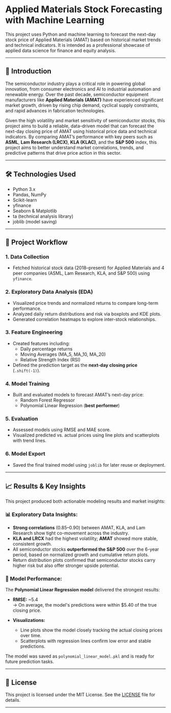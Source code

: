 # Applied Materials Stock Forecasting with Machine Learning
This project uses Python and machine learning to forecast the next-day stock price of Applied Materials (AMAT) based on historical market trends and technical indicators. It is intended as a professional showcase of applied data science for finance and equity analysis.

---

## 📘 Introduction

The semiconductor industry plays a critical role in powering global innovation, from consumer electronics and AI to industrial automation and renewable energy. Over the past decade, semiconductor equipment manufacturers like **Applied Materials (AMAT)** have experienced significant market growth, driven by rising chip demand, cyclical supply constraints, and rapid advances in fabrication technologies.

Given the high volatility and market sensitivity of semiconductor stocks, this project aims to build a reliable, data-driven model that can forecast the next-day closing price of AMAT using historical price data and technical indicators. By comparing AMAT’s performance with key peers such as **ASML**, **Lam Research (LRCX)**, **KLA (KLAC)**, and the **S&P 500** index, this project aims to better understand market correlations, trends, and predictive patterns that drive price action in this sector.

---

## 🛠️ Technologies Used

- Python 3.x
- Pandas, NumPy
- Scikit-learn
- yfinance
- Seaborn & Matplotlib
- ta (technical analysis library)
- joblib (model saving)

---

## 🔄 Project Workflow

### 1. Data Collection
- Fetched historical stock data (2018–present) for Applied Materials and 4 peer companies (ASML, Lam Research, KLA, and S&P 500) using `yfinance`.

### 2. Exploratory Data Analysis (EDA)
- Visualized price trends and normalized returns to compare long-term performance.
- Analyzed daily return distributions and risk via boxplots and KDE plots.
- Generated correlation heatmaps to explore inter-stock relationships.

### 3. Feature Engineering
- Created features including:
  - Daily percentage returns
  - Moving Averages (MA_5, MA_10, MA_20)
  - Relative Strength Index (RSI)
- Defined the prediction target as the **next-day closing price** (`.shift(-1)`).

### 4. Model Training
- Built and evaluated models to forecast AMAT’s next-day price:
  - Random Forest Regressor
  - Polynomial Linear Regression (**best performer**)

### 5. Evaluation
- Assessed models using RMSE and MAE score.
- Visualized predicted vs. actual prices using line plots and scatterplots with trend lines.

### 6. Model Export
- Saved the final trained model using `joblib` for later reuse or deployment.

---

## 📈 Results & Key Insights

This project produced both actionable modeling results and market insights:

### 📊 Exploratory Data Insights:
- **Strong correlations** (0.85–0.90) between AMAT, KLA, and Lam Research show tight co-movement across the industry.
- **KLA and LRCX** had the highest volatility; **AMAT** showed more stable, consistent growth.
- All semiconductor stocks **outperformed the S&P 500** over the 6-year period, based on normalized growth and cumulative return plots.
- Return distribution plots confirmed that semiconductor stocks carry higher risk but also offer stronger upside potential.

### 🤖 Model Performance:
The **Polynomial Linear Regression model** delivered the strongest results:

- **RMSE:** ~5.4  
  → On average, the model's predictions were within $5.40 of the true closing price.
  
- **Visualizations:**  
  - Line plots show the model closely tracking the actual closing prices over time.  
  - Scatterplots with regression lines confirm low error and stable predictions.

The model was saved as `polynomial_linear_model.pkl` and is ready for future prediction tasks.

---

## 📄 License

This project is licensed under the MIT License. See the [LICENSE](./LICENSE) file for details.

---
